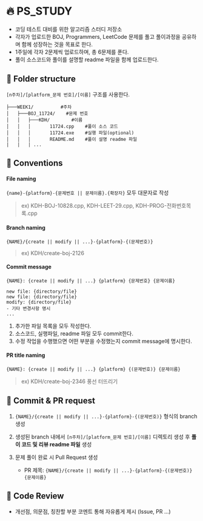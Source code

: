 # 🔥 PS_STUDY
- 코딩 테스트 대비를 위한 알고리즘 스터디 저장소
- 각자가 업로드한 BOJ, Programmers, LeetCode 문제를 풀고 풀이과정을 공유하며 함께 성장하는 것을 목표로 한다.
- 1주일에 각자 2문제씩 업로드하며, 총 6문제를 푼다.
- 풀이 소스코드와 풀이를 설명할 readme 파일을 함께 업로드한다.


## 📂 Folder structure

`[n주차]/[platform_문제 번호]/[이름]` 구조를 사용한다.

```
├───WEEK1/          #주차
│   ├───BOJ_11724/    #문제 번호
│   │   ├───KDH/        #이름
│   │   │       11724.cpp    #풀이 소스 코드
│   │   │       11724.exe    #실행 파일(optional)
│   │   │       README.md    #풀이 설명 readme 파일
|   |   | ...
```


## 📌 Conventions

#### File naming
`{name}-{platform}-{문제번호 || 문제이름}.{확장자}`
모두 대문자로 작성
  > ex) KDH-BOJ-10828.cpp, KDH-LEET-29.cpp, KDH-PROG-전화번호목록.cpp

#### Branch naming
`{NAME}/{create || modify || ...}-{platform}-{(문제번호)}`
  > ex) KDH/create-boj-2126

#### Commit message
```
{NAME}: {create || modify || ...} {platform} {문제번호} {문제이름}

new file: {directory/file}
new file: {directory/file}
modify: {directory/file}
- 기타 변경사항 명시
...
```

1. 추가한 파일 목록을 모두 작성한다.
2. 소스코드, 실행파일, readme 파일 모두 commit한다.
3. 수정 작업을 수행했으면 어떤 부분을 수정했는지 commit message에 명시한다.

#### PR title naming
`{NAME}: {create || modify || ...} {platform} {(문제번호)} {문제이름}`
  > ex) KDH/create-boj-2346 풍선 터뜨리기

## 💪 Commit & PR request

1. `{NAME}/{create || modify || ...}-{platform}-{(문제번호)}` 형식의 branch 생성
   
2. 생성된 branch 내에서 `[n주차]/[platform_문제 번호]/[이름]` 디렉토리 생성 후 **풀이 코드 및 리뷰 readme 파일** 생성

3. 문제 풀이 완료 시 Pull Request 생성
   - PR 제목: `{NAME}/{create || modify || ...}-{platform}-{(문제번호)} {문제이름}`


## 📖 Code Review

- 개선점, 의문점, 칭찬할 부분 코멘트 통해 자유롭게 제시 (Issue, PR ...)

